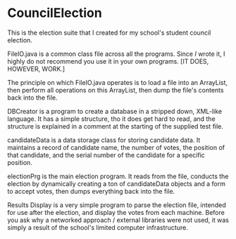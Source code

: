 # CouncilElection

This is the election suite that I created for my school's student council election.

FileIO.java is a common class file across all the programs.
Since *I* wrote it, I highly do not recommend you use it in your own programs. [IT DOES, HOWEVER, WORK.]

The principle on which FileIO.java operates is to load a file into an ArrayList, then perform all operations on this ArrayList, then dump the file's contents back into the file.

DBCreator is a program to create a database in a stripped down, XML-like language. It has a simple structure, tho it does get hard to read, and the structure is explained in a comment at the starting of the supplied test file.

candidateData is a data storage class for storing candidate data. It maintains a record of candidate name, the number of votes, the position of that candidate, and the serial number of the candidate for a specific position.

electionPrg is the main election program. It reads from the file, conducts the election by dynamically creating a ton of candidateData objects and a form to accept votes, then dumps everything back into the file.

Results Display is a very simple program to parse the election file, intended for use after the election, and display the votes from each machine. Before you ask why a networked approach / external libraries were not used, it was simply a result of the school's limited computer infrastructure.
